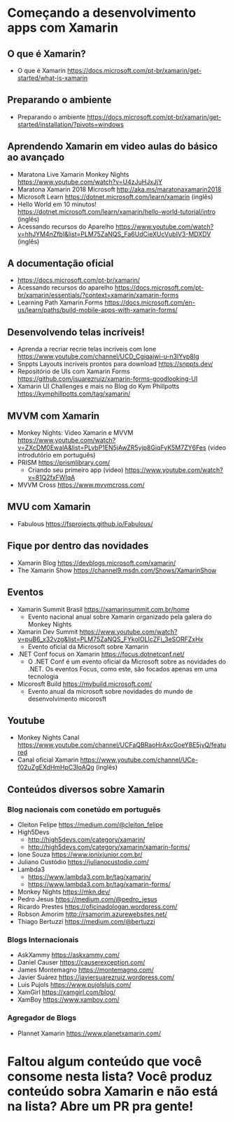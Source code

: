 # Começando a desenvolvimento apps com Xamarin

## O que é Xamarin?

- O que é Xamarin https://docs.microsoft.com/pt-br/xamarin/get-started/what-is-xamarin

## Preparando o ambiente

- Preparando o ambiente https://docs.microsoft.com/pt-br/xamarin/get-started/installation/?pivots=windows

## Aprendendo Xamarin em video aulas do básico ao avançado

- Maratona Live Xamarin Monkey Nights https://www.youtube.com/watch?v=U4zJuHJxJjY
- Maratona Xamarin 2018 Microsoft http://aka.ms/maratonaxamarin2018
- Microsoft Learn https://dotnet.microsoft.com/learn/xamarin (inglês)
- Hello World em 10 minutos! https://dotnet.microsoft.com/learn/xamarin/hello-world-tutorial/intro (inglês)
- Acessando recursos do Aparelho https://www.youtube.com/watch?v=hhJYM4nZfbI&list=PLM75ZaNQS_Fa6UdCieXUcVubIV3-MDXDV (inglês)

## A documentação oficial

- https://docs.microsoft.com/pt-br/xamarin/
- Acessando recursos do aparelho https://docs.microsoft.com/pt-br/xamarin/essentials/?context=xamarin/xamarin-forms
- Learning Path Xamarin.Forms https://docs.microsoft.com/en-us/learn/paths/build-mobile-apps-with-xamarin-forms/

## Desenvolvendo telas incríveis!

- Aprenda a recriar recrie telas incríveis com Ione https://www.youtube.com/channel/UCD_Cgiqajwi-u-n3lYvp8Ig
- Snppts Layouts incríveis prontos para download https://snppts.dev/
- Repositório de UIs com Xamarin Forms https://github.com/jsuarezruiz/xamarin-forms-goodlooking-UI
- Xamarin UI Challenges e mais no Blog do Kym Phillpotts https://kymphillpotts.com/tag/xamarin/

## MVVM com Xamarin

- Monkey Nights: Video Xamarin e MVVM https://www.youtube.com/watch?v=ZXcDM0EwalA&list=PLvbP1EN5jAwZR5yjp8GiqFyK5M7ZY6Fes (video introdutório em português)
- PRISM https://prismlibrary.com/
  - Criando seu primeiro app (video) https://www.youtube.com/watch?v=81Q2fxFWIqA
- MVVM Cross https://www.mvvmcross.com/

## MVU com Xamarin

- Fabulous https://fsprojects.github.io/Fabulous/

## Fique por dentro das novidades

- Xamarin Blog https://devblogs.microsoft.com/xamarin/
- The Xamarin Show https://channel9.msdn.com/Shows/XamarinShow

## Eventos

- Xamarin Summit Brasil https://xamarinsummit.com.br/home
  - Evento nacional anual sobre Xamarin organizado pela galera do Monkey Nights
- Xamarin Dev Summit https://www.youtube.com/watch?v=puB6_x32vzg&list=PLM75ZaNQS_FYkolOLIcZFi_3eSORFZxHx
  - Evento oficial da Microsoft sobre Xamarin
- .NET Conf focus on Xamarin https://focus.dotnetconf.net/
  - O .NET Conf é um evento oficial da Microsoft sobre as novidades do .NET. Os eventos Focus, como este, são focados apenas em uma tecnologia
- Micorosft Build https://mybuild.microsoft.com/
  - Evento anual da microsoft sobre novidades do mundo de desenvolvimento micorosft

## Youtube

- Monkey Nights Canal https://www.youtube.com/channel/UCFaQBRaoHrAxcGoeY8E5jvQ/featured
- Canal oficial Xamarin https://www.youtube.com/channel/UCe-f02uZgEXdHmHpC3loAQg (inglês)

## Conteúdos diversos sobre Xamarin

### Blog nacionais com conetúdo em português

- Cleiton Felipe https://medium.com/@cleiton_felipe
- High5Devs
  - http://high5devs.com/category/xamarin/
  - http://high5devs.com/category/xamarin/xamarin-forms/
- Ione Souza https://www.ionixjunior.com.br/
- Juliano Custódio https://julianocustodio.com/
- Lambda3
  - https://www.lambda3.com.br/tag/xamarin/
  - https://www.lambda3.com.br/tag/xamarin-forms/
- Monkey Nights https://mkn.dev/
- Pedro Jesus https://medium.com/@pedro_jesus
- Ricardo Prestes https://oficinadologan.wordpress.com/
- Robson Amorim http://rsamorim.azurewebsites.net/
- Thiago Bertuzzi https://medium.com/@bertuzzi

### Blogs Internacionais

- AskXammy https://askxammy.com/
- Daniel Causer https://causerexception.com/
- James Montemagno https://montemagno.com/
- Javier Suárez https://javiersuarezruiz.wordpress.com/
- Luis Pujols https://www.pujolsluis.com/
- XamGirl https://xamgirl.com/blog/
- XamBoy https://www.xamboy.com/

### Agregador de Blogs

- Plannet Xamarin https://www.planetxamarin.com/

# Faltou algum conteúdo que você consome nesta lista? Você produz conteúdo sobra Xamarin e não está na lista? Abre um PR pra gente!
